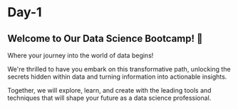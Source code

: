 # Day-1
## Welcome to Our Data Science Bootcamp! 🚀 
Where your journey into the world of data begins! 

We're thrilled to have you embark on this transformative path, unlocking the secrets hidden within data and turning information into actionable insights. 

Together, we will explore, learn, and create with the leading tools and techniques that will shape your future as a data science professional.
